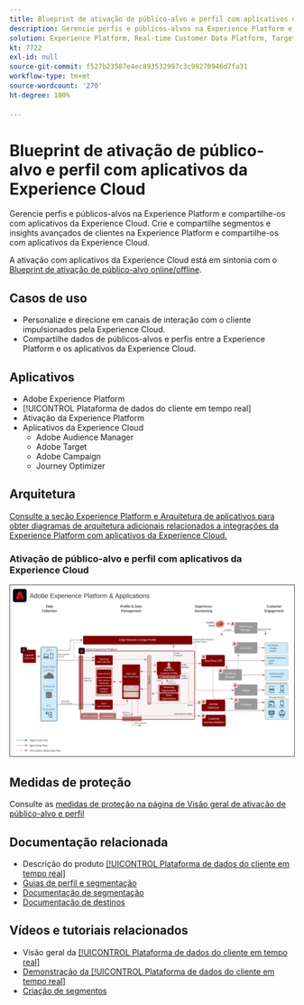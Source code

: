 ```yaml
---
title: Blueprint de ativação de público-alvo e perfil com aplicativos da Experience Cloud
description: Gerencie perfis e públicos-alvos na Experience Platform e compartilhe-os com aplicativos da Experience Cloud.
solution: Experience Platform, Real-time Customer Data Platform, Target, Audience Manager, Analytics, Experience Cloud Services
kt: 7722
exl-id: null
source-git-commit: f527b23587e4ec893532997c3c99270946d7fa31
workflow-type: tm+mt
source-wordcount: '270'
ht-degree: 100%

---
```


# Blueprint de ativação de público-alvo e perfil com aplicativos da Experience Cloud

Gerencie perfis e públicos-alvos na Experience Platform e compartilhe-os com aplicativos da Experience Cloud. Crie e compartilhe segmentos e insights avançados de clientes na Experience Platform e compartilhe-os com aplicativos da Experience Cloud.

A ativação com aplicativos da Experience Cloud está em sintonia com o [Blueprint de ativação de público-alvo online/offline](online-offline.md).

## Casos de uso

* Personalize e direcione em canais de interação com o cliente impulsionados pela Experience Cloud.
* Compartilhe dados de públicos-alvos e perfis entre a Experience Platform e os aplicativos da Experience Cloud.

## Aplicativos

* Adobe Experience Platform
* [!UICONTROL Plataforma de dados do cliente em tempo real]
* Ativação da Experience Platform
* Aplicativos da Experience Cloud
   * Adobe Audience Manager
   * Adobe Target
   * Adobe Campaign
   * Journey Optimizer

## Arquitetura

[Consulte a seção Experience Platform e Arquitetura de aplicativos para obter diagramas de arquitetura adicionais relacionados a integrações da Experience Platform com aplicativos da Experience Cloud.](https://experienceleague.adobe.com/docs/blueprints-learn/architecture/architecture-overview/platform-applications.html?lang=pt-BR)

### Ativação de público-alvo e perfil com aplicativos da Experience Cloud

<img src="../experience-platform/assets/aep+apps_horizontal.svg" alt="Arquitetura de referência para a ativação de público-alvo e perfil com aplicativos da Experience Cloud" style="border:1px solid #4a4a4a" />
<br>

## Medidas de proteção

Consulte as [medidas de proteção na página de Visão geral de ativação de público-alvo e perfil](overview.md)

## Documentação relacionada

* Descrição do produto [[!UICONTROL Plataforma de dados do cliente em tempo real]](https://helpx.adobe.com/br/legal/product-descriptions/real-time-customer-data-platform.html)
* [Guias de perfil e segmentação](https://experienceleague.adobe.com/docs/experience-platform/profile/guardrails.html?lang=pt-BR)
* [Documentação de segmentação](https://experienceleague.adobe.com/docs/experience-platform/segmentation/api/streaming-segmentation.html?lang=pt-BR)
* [Documentação de destinos](https://experienceleague.adobe.com/docs/experience-platform/destinations/catalog/overview.html?lang=pt-BR)

## Vídeos e tutoriais relacionados

* Visão geral da [[!UICONTROL Plataforma de dados do cliente em tempo real]](https://experienceleague.adobe.com/docs/platform-learn/tutorials/application-services/rtcdp/understanding-the-real-time-customer-data-platform.html?lang=pt-BR)
* [Demonstração da [!UICONTROL Plataforma de dados do cliente em tempo real]](https://experienceleague.adobe.com/docs/platform-learn/tutorials/application-services/rtcdp/demo.html?lang=pt-BR)
* [Criação de segmentos](https://experienceleague.adobe.com/docs/platform-learn/tutorials/segments/create-segments.html?lang=pt-BR)

